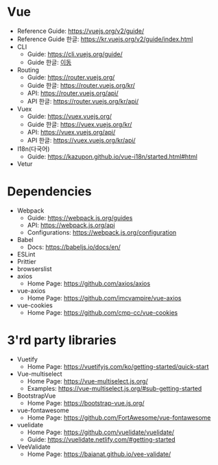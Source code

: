 # Vue

- Reference Guide: <https://vuejs.org/v2/guide/>
- Reference Guide 한글: <https://kr.vuejs.org/v2/guide/index.html>
- CLI
  - Guide: <https://cli.vuejs.org/guide/>
  - Guide 한글: [이동](./02.Vue_CLI.md)
- Routing
  - Guide: <https://router.vuejs.org/>
  - Guide 한글: <https://router.vuejs.org/kr/>
  - API: <https://router.vuejs.org/api/>
  - API 한글: <https://router.vuejs.org/kr/api/>
- Vuex
  - Guide: <https://vuex.vuejs.org/>
  - Guide 한글: <https://vuex.vuejs.org/kr/>
  - API: <https://vuex.vuejs.org/api/>
  - API 한글: <https://vuex.vuejs.org/kr/api/>
- I18n(다국어)
  - Guide: <https://kazupon.github.io/vue-i18n/started.html#html>
- Vetur

# Dependencies

- Webpack
  - Guide: <https://webpack.js.org/guides>
  - API: <https://webpack.js.org/api>
  - Configurations: <https://webpack.js.org/configuration>
- Babel
  - Docs: <https://babeljs.io/docs/en/>
- ESLint
- Prittier
- browserslist
- axios
  - Home Page: <https://github.com/axios/axios>
- vue-axios
  - Home Page: <https://github.com/imcvampire/vue-axios>
- vue-cookies
  - Home Page: <https://github.com/cmp-cc/vue-cookies>

# 3'rd party libraries

- Vuetify
  - Home Page: <https://vuetifyjs.com/ko/getting-started/quick-start>
- Vue-multiselect
  - Home Page: <https://vue-multiselect.js.org/>
  - Examples: <https://vue-multiselect.js.org/#sub-getting-started>
- BootstrapVue
  - Home Page: <https://bootstrap-vue.js.org/>
- vue-fontawesome
  - Home Page: <https://github.com/FortAwesome/vue-fontawesome>
- vuelidate
  - Home Page: <https://github.com/vuelidate/vuelidate/>
  - Guide: <https://vuelidate.netlify.com/#getting-started>
- VeeValidate
  - Home Page: <https://baianat.github.io/vee-validate/>
